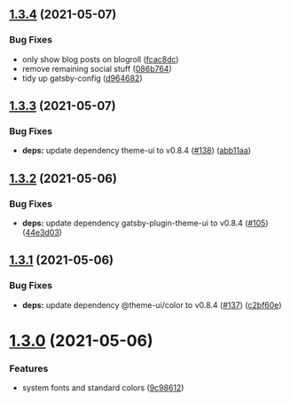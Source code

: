 ## [1.3.4](https://github.com/dds/bosabosa.org/compare/v1.3.3...v1.3.4) (2021-05-07)


### Bug Fixes

* only show blog posts on blogroll ([fcac8dc](https://github.com/dds/bosabosa.org/commit/fcac8dc75b477657257ea6947add9887ac0e75e8))
* remove remaining social stuff ([086b764](https://github.com/dds/bosabosa.org/commit/086b7643125dbcff587222b95c7c1b6eeb74d7b8))
* tidy up gatsby-config ([d964682](https://github.com/dds/bosabosa.org/commit/d9646828436437e753d345405c9757c9f1fd5ada))



## [1.3.3](https://github.com/dds/bosabosa.org/compare/v1.3.2...v1.3.3) (2021-05-07)


### Bug Fixes

* **deps:** update dependency theme-ui to v0.8.4 ([#138](https://github.com/dds/bosabosa.org/issues/138)) ([abb11aa](https://github.com/dds/bosabosa.org/commit/abb11aa425c7bc71bf9ae09d3fbbbeba0e54d0cc))



## [1.3.2](https://github.com/dds/bosabosa.org/compare/v1.3.1...v1.3.2) (2021-05-06)


### Bug Fixes

* **deps:** update dependency gatsby-plugin-theme-ui to v0.8.4 ([#105](https://github.com/dds/bosabosa.org/issues/105)) ([44e3d03](https://github.com/dds/bosabosa.org/commit/44e3d03419d728e0f167cd8de8e9d05c560e9f9f))



## [1.3.1](https://github.com/dds/bosabosa.org/compare/v1.3.0...v1.3.1) (2021-05-06)


### Bug Fixes

* **deps:** update dependency @theme-ui/color to v0.8.4 ([#137](https://github.com/dds/bosabosa.org/issues/137)) ([c2bf60e](https://github.com/dds/bosabosa.org/commit/c2bf60eae0a304b52dd8d1394ed68685b216e19c))



# [1.3.0](https://github.com/dds/bosabosa.org/compare/v1.2.105...v1.3.0) (2021-05-06)


### Features

* system fonts and standard colors ([9c98612](https://github.com/dds/bosabosa.org/commit/9c986127d1211b7211645ceaf33a305e66bd76ad))



